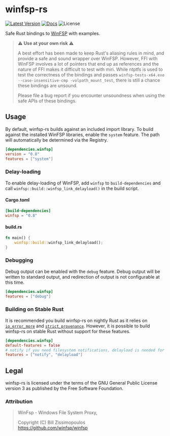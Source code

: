 # winfsp-rs

[![Latest Version](https://img.shields.io/crates/v/winfsp.svg)](https://crates.io/crates/winfsp) [![Docs](https://docs.rs/winfsp/badge.svg)](https://docs.rs/winfsp) ![License](https://img.shields.io/crates/l/winfsp)

Safe Rust bindings to [WinFSP](https://github.com/winfsp/winfsp) with examples. 

> ⚠️ **Use at your own risk** ⚠️
> 
> A best effort has been made to keep Rust's aliasing rules in mind, and provide a safe and sound wrapper over
> WinFSP. However, FFI with WinFSP involves a lot of pointers that end up as references and the nature of FFI makes
> it difficult to test with miri. While ntptfs is used to test the correctness of the bindings and passes 
> `winfsp-tests-x64.exe --case-insensitive-cmp -volpath_mount_test`, there is still a chance these bindings are unsound.
> 
> Please file a bug report if you encounter unsoundness when using the safe APIs of these bindings.

## Usage
By default, winfsp-rs builds against an included import library. To build against the installed WinFSP libraries, enable the `system`
feature. The path will automatically be determined via the Registry.

```toml
[dependencies.winfsp]
version = "0.8"
features = ["system"]
```
### Delay-loading
To enable delay-loading of WinFSP, add `winfsp` to `build-dependencies` and call `winfsp::build::winfsp_link_delayload()` in
the build script.

#### Cargo.toml
```toml
[build-dependencies]
winfsp = "0.8"
```

#### build.rs
```rust
fn main() { 
    winfsp::build::winfsp_link_delayload();
}
```

### Debugging
Debug output can be enabled with the `debug` feature. Debug output will be written to standard output, 
and redirection of output is not configurable at this time.
```toml
[dependencies.winfsp]
features = ["debug"]
```
### Building on Stable Rust
It is recommended you build winfsp-rs on nightly Rust as it relies on [`io_error_more`](https://github.com/rust-lang/rust/issues/86442)
and [`strict_provenance`](https://github.com/rust-lang/rust/issues/95228). However, it is possible to build winfsp-rs
on stable Rust without support for these features. 

```toml
[dependencies.winfsp]
default-features = false
# notify if you need filesystem notifications, delayload is needed for build-time helpers.
features = ["notify", "delayload"]
```


## Legal
winfsp-rs is licensed under the terms of the GNU General Public License version 3 as published by the
Free Software Foundation.

### Attribution

> WinFsp - Windows File System Proxy,
> 
> Copyright (C) Bill Zissimopoulos \
> https://github.com/winfsp/winfsp
